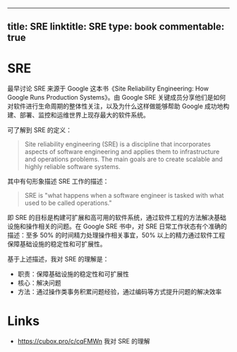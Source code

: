 
---
title: SRE
linktitle: SRE
type: book
commentable: true
---

# SRE

最早讨论 SRE 来源于 Google 这本书《Site Reliability Engineering: How Google Runs Production Systems》。由 Google SRE 关键成员分享他们是如何对软件进行生命周期的整体性关注，以及为什么这样做能够帮助 Google 成功地构建、部署、监控和运维世界上现存最大的软件系统。

可了解到 SRE 的定义：

> Site reliability engineering (SRE) is a discipline that incorporates aspects of software engineering and applies them to infrastructure and operations problems. The main goals are to create scalable and highly reliable software systems.

其中有句形象描述 SRE 工作的描述：

> SRE is "what happens when a software engineer is tasked with what used to be called operations."

即 SRE 的目标是构建可扩展和高可用的软件系统，通过软件工程的方法解决基础设施和操作相关的问题。在 Google SRE 书中，对 SRE 日常工作状态有个准确的描述：至多 50% 的时间精力处理操作相关事宜，50% 以上的精力通过软件工程保障基础设施的稳定性和可扩展性。

基于上述描述，我对 SRE 的理解是：

- 职责：保障基础设施的稳定性和可扩展性
- 核心：解决问题
- 方法：通过操作类事务积累问题经验，通过编码等方式提升问题的解决效率

# Links

- https://cubox.pro/c/cqFMWn 我对 SRE 的理解

    